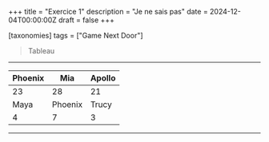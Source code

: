 +++
title = "Exercice 1"
description = "Je ne sais pas"
date = 2024-12-04T00:00:00Z
draft = false
+++

[taxonomies]
tags = ["Game Next Door"]

[^1]:![Image Bio](https://biodiversitypmc.sibils.org/img/logo_banner.7ff68d4d.png
"Logo de Biodiversitypmc")

>Tableau

***
| Phoenix | Mia | Apollo |
|---------|-----|--------|
| 23 | 28 | 21 |
| Maya | Phoenix | Trucy |
| 4 | 7 | 3 |
***


[^1]:  (https://biodiversitypmc.sibils.org/img/logo_banner.7ff68d4d.png Logo de Biodiversitypmc)